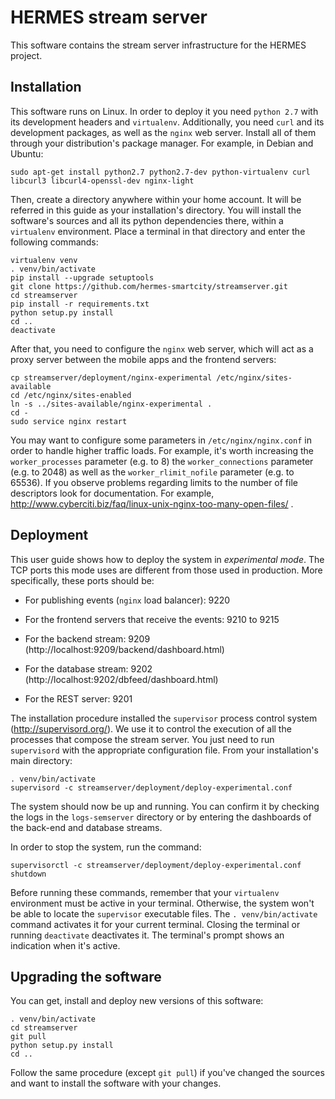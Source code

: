 HERMES stream server
=====================

This software contains the stream server infrastructure
for the HERMES project.


Installation
--------------

This software runs on Linux.
In order to deploy it you need `python 2.7` with its development headers
and `virtualenv`.
Additionally, you need `curl` and its development packages,
as well as the `nginx` web server.
Install all of them through your distribution's package manager.
For example, in Debian and Ubuntu:

```shell
sudo apt-get install python2.7 python2.7-dev python-virtualenv curl libcurl3 libcurl4-openssl-dev nginx-light
```

Then, create a directory anywhere within your home account.
It will be referred in this guide as your installation's directory.
You will install the software's sources and all its python dependencies there,
within a `virtualenv` environment.
Place a terminal in that directory and enter the following commands:

```shell
virtualenv venv
. venv/bin/activate
pip install --upgrade setuptools
git clone https://github.com/hermes-smartcity/streamserver.git
cd streamserver
pip install -r requirements.txt
python setup.py install
cd ..
deactivate
```

After that, you need to configure the `nginx` web server,
which will act as a proxy server between the mobile apps
and the frontend servers:

```shell
cp streamserver/deployment/nginx-experimental /etc/nginx/sites-available
cd /etc/nginx/sites-enabled
ln -s ../sites-available/nginx-experimental .
cd -
sudo service nginx restart
```

You may want to configure some parameters in `/etc/nginx/nginx.conf` in order
to handle higher traffic loads.
For example, it's worth increasing
the `worker_processes` parameter (e.g. to 8)
the `worker_connections` parameter (e.g. to 2048)
as well as the `worker_rlimit_nofile` parameter (e.g. to 65536).
If you observe problems regarding limits to the number of file descriptors
look for documentation.
For example,
http://www.cyberciti.biz/faq/linux-unix-nginx-too-many-open-files/ .


Deployment
------------

This user guide shows how to deploy the system in *experimental mode*.
The TCP ports this mode uses are different from those used in production.
More specifically, these ports should be:

- For publishing events (`nginx` load balancer): 9220

- For the frontend servers that receive the events: 9210 to 9215

- For the backend stream: 9209 (http://localhost:9209/backend/dashboard.html)

- For the database stream: 9202 (http://localhost:9202/dbfeed/dashboard.html)

- For the REST server: 9201


The installation procedure installed the `supervisor` process control system
(http://supervisord.org/).
We use it to control the execution of all the processes
that compose the stream server.
You just need to run `supervisord` with the appropriate configuration file.
From your installation's main directory:

```shell
. venv/bin/activate
supervisord -c streamserver/deployment/deploy-experimental.conf
```
The system should now be up and running.
You can confirm it by checking the logs in the `logs-semserver` directory
or by entering the dashboards of the back-end and database streams.

In order to stop the system, run the command:

```shell
supervisorctl -c streamserver/deployment/deploy-experimental.conf shutdown
```

Before running these commands, remember that your `virtualenv` environment
must be active in your terminal.
Otherwise, the system won't be able to locate the `supervisor` executable files.
The `. venv/bin/activate` command activates it for your current terminal.
Closing the terminal or running `deactivate` deactivates it.
The terminal's prompt shows an indication when it's active.


Upgrading the software
------------------------

You can get, install and deploy new versions of this software:

```shell
. venv/bin/activate
cd streamserver
git pull
python setup.py install
cd ..
```

Follow the same procedure (except `git pull`)
if you've changed the sources and want to install
the software with your changes.

